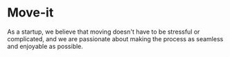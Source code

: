 # Move-it
 As a startup, we believe that moving doesn't have to be stressful or complicated, and we are passionate about making the process as seamless and enjoyable as possible.
